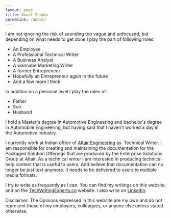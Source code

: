 ```yaml
---
layout: page
title: About Sundar
permalink: /about/
---
```


I am not ignoring the risk of sounding too vague and unfocused, but depending on what needs to get done I play the part of following roles:

  * An Employee
  * A Professional Technical Writer
  * A Business Analyst
  * A wannabe Marketing Writer
  * A former Entrepreneur
  * Hopefully an Entrepreneur again in the future
  * And a few more I think

In addition on a personal level I play the roles of:

  * Father
  * Son
  * Husband

I hold a Master's degree in Automotive Engineering and bachelor's degree in Automobile Engineering, but having said that I haven't worked a day in the Automotive industry.

I currently work at Indian office of <a title="My Current Employer" href="http://www.altair-india.in/" target="_blank">Altair Engineering</a> as  Technical Writer. I am responsible for creating and maintaining the documentation for the Packaged Solution Offerings that are produced by the Enterprise Solutions Group at Altair. As a technical writer I am interested in producing technical help content that is useful to users. And believe that documentation can no longer be just text anymore. It needs to be delivered to users to multiple media formats.

I try to write as frequently as I can. You can find my writings on this website, and on the <a title="The TechWritingExperts Blog." href="http://www.techwritingexperts.co/blog/blogger/listings/sundarn" target="_blank">TechWritingExperts.co</a> website. I also write on <a title="My LinkedIn Profile. " href="https://www.linkedin.com/in/sundarnadimpalli" target="_blank">LinkedIn</a>.


Disclaimer: The Opinions expressed in this website are my own and do not represent those of my employers, colleagues, or anyone else unless stated otherwise.
